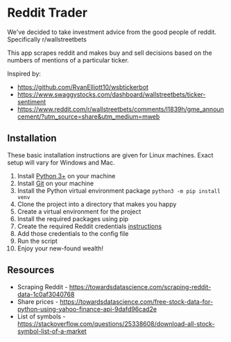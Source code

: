 Reddit Trader
===

We've decided to take investment advice from the good people of reddit. Specifically r/wallstreetbets

This app scrapes reddit and makes buy and sell decisions based on the numbers of mentions of a particular ticker. 

Inspired by:
- https://github.com/RyanElliott10/wsbtickerbot
- https://www.swaggystocks.com/dashboard/wallstreetbets/ticker-sentiment
- https://www.reddit.com/r/wallstreetbets/comments/l1839h/gme_announcement/?utm_source=share&utm_medium=mweb

Installation
---

These basic installation instructions are given for Linux machines. Exact setup will vary for Windows and Mac. 

1. Install [Python 3+](https://www.python.org/downloads/) on your machine
2. Install [Git](https://git-scm.com/downloads) on your machine
3. Install the Python virtual environment package `python3 -m pip install venv`
4. Clone the project into a directory that makes you happy
5. Create a virtual environment for the project 
6. Install the required packages using pip
7. Create the required Reddit credentials [instructions]()
8. Add those credentials to the config file
9. Run the script
10. Enjoy your new-found wealth!

Resources
---

- Scraping Reddit - https://towardsdatascience.com/scraping-reddit-data-1c0af3040768
- Share prices - https://towardsdatascience.com/free-stock-data-for-python-using-yahoo-finance-api-9dafd96cad2e
- List of symbols - https://stackoverflow.com/questions/25338608/download-all-stock-symbol-list-of-a-market
